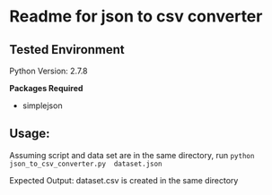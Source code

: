 # Readme for json to csv converter

## Tested Environment

Python Version: 2.7.8

__Packages Required__
* simplejson

## Usage:
Assuming script and data set are in the same directory, run `python json_to_csv_converter.py 
dataset.json`

Expected Output: dataset.csv is created in the same directory
